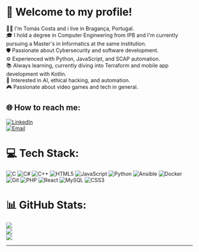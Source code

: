 # 💫 Welcome to my profile!
🙋‍♂️ I'm Tomás Costa and i live in Bragança, Portugal.<br>
🎓 I hold a degree in Computer Engineering from IPB and I'm currently pursuing a Master's in Informatics at the same institution.<br>
🛡️ Passionate about Cybersecurity and software development.<br>
⚙️ Experienced with Python, JavaScript, and SCAP automation.<br>
📚 Always learning, currently diving into Terraform and mobile app development with Kotlin.<br>
🧠 Interested in AI, ethical hacking, and automation.<br>
🎮 Passionate about video games and tech in general.


## 🌐 How to reach me:

[![LinkedIn](https://img.shields.io/badge/LinkedIn-%230077B5.svg?logo=linkedin&logoColor=white)](https://linkedin.com/in/tomaspcosta) <br>
[![Email](https://img.shields.io/badge/Email-D14836?logo=gmail&logoColor=white)](mailto:jtomaspcosta@gmail.com)


# 💻 Tech Stack:
![C](https://img.shields.io/badge/c-%2300599C.svg?style=for-the-badge&logo=c&logoColor=white) ![C#](https://img.shields.io/badge/c%23-%23239120.svg?style=for-the-badge&logo=csharp&logoColor=white) ![C++](https://img.shields.io/badge/c++-%2300599C.svg?style=for-the-badge&logo=c%2B%2B&logoColor=white) ![HTML5](https://img.shields.io/badge/html5-%23E34F26.svg?style=for-the-badge&logo=html5&logoColor=white) ![JavaScript](https://img.shields.io/badge/javascript-%23323330.svg?style=for-the-badge&logo=javascript&logoColor=%23F7DF1E) ![Python](https://img.shields.io/badge/python-3670A0?style=for-the-badge&logo=python&logoColor=ffdd54) ![Ansible](https://img.shields.io/badge/ansible-%231A1918.svg?style=for-the-badge&logo=ansible&logoColor=white) ![Docker](https://img.shields.io/badge/docker-%230db7ed.svg?style=for-the-badge&logo=docker&logoColor=white) ![Git](https://img.shields.io/badge/git-%23F05033.svg?style=for-the-badge&logo=git&logoColor=white) ![PHP](https://img.shields.io/badge/php-%23777BB4.svg?style=for-the-badge&logo=php&logoColor=white) ![React](https://img.shields.io/badge/react-%2320232a.svg?style=for-the-badge&logo=react&logoColor=%2361DAFB) ![MySQL](https://img.shields.io/badge/mysql-4479A1.svg?style=for-the-badge&logo=mysql&logoColor=white) ![CSS3](https://img.shields.io/badge/css3-%231572B6.svg?style=for-the-badge&logo=css3&logoColor=white)
# 📊 GitHub Stats:
![](https://github-readme-stats.vercel.app/api?username=tomaspcosta&theme=dark&hide_border=false&include_all_commits=false&count_private=true)<br/>
![](https://nirzak-streak-stats.vercel.app/?user=tomaspcosta&theme=dark&hide_border=false)<br/>
![](https://github-readme-stats.vercel.app/api/top-langs/?username=tomaspcosta&theme=dark&hide_border=false&include_all_commits=false&count_private=true&layout=compact)

---
<!-- Proudly created with GPRM ( https://gprm.itsvg.in ) -->

